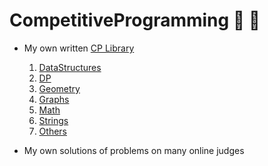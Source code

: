 # CompetitiveProgramming 📕 📗

- My own written [CP Library](https://github.com/AhmedElsisy/CompetitiveProgramming/tree/master/library)
  1. [DataStructures](https://github.com/AhmedElsisy/CompetitiveProgramming/tree/master/library/DataStructures)
  2. [DP](https://github.com/AhmedElsisy/CompetitiveProgramming/tree/master/library/DynamicProgramming)
  3. [Geometry](https://github.com/AhmedElsisy/CompetitiveProgramming/tree/master/library/Geometry)
  4. [Graphs](https://github.com/AhmedElsisy/CompetitiveProgramming/tree/master/library/Graphs)
  5. [Math](https://github.com/AhmedElsisy/CompetitiveProgramming/tree/master/library/Math)
  6. [Strings](https://github.com/AhmedElsisy/CompetitiveProgramming/tree/master/library/Strings)
  7. [Others](https://github.com/AhmedElsisy/CompetitiveProgramming/tree/master/library/Others)
 
- My own solutions of problems on many online judges
